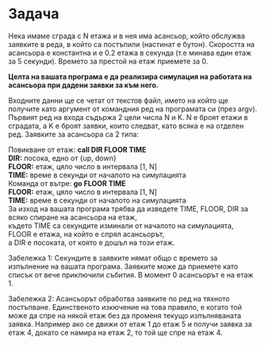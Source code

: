 # Задача

Нека имаме сграда с N етажа и в нея има асансьор, който обслужва заявките в реда, в който са постъпили (настинат е бутон). 
Скоростта на асансьора е константна и е 0.2 етажа в секунда (т.е минава един етаж за 5 секунди). 
Времето за престой на етаж приемете за 0.

**Целта на вашата програма е да реализира симулация на работата на асансьора при дадени заявки за към него.**

Входните данни ще се четат от текстов файл, името на който ще получите като аргумент от командния ред на програмата си (през argv). 
Първият ред на входа съдържа 2 цели числа N и K. N е броят етажи в сградата, а K е броят заявки, които следват, като всяка е на отделен ред.
Заявките за асансьора са 2 типа:

Повикване от етаж: **call DIR FLOOR TIME** </br>
**DIR:** посока, едно от {up, down} </br>
**FLOOR:** етаж, цяло число в интервала [1, N] </br>
**TIME:** време в секунди от началото на симулацията </br>
Команда от вътре: **go FLOOR TIME** </br>
**FLOOR:** етаж, цяло число в интервала [1, N] </br>
**TIME:** време в секунди от началото на симулацията </br>
За изход на вашата програма трябва да изведете TIME, FLOOR, DIR за всяко спиране на асансьора на етаж,  </br>
където TIME са секундите изминали от началото на симулацията, </br>
FLOOR е етажа, на който е спрял асансьорът, </br>
а DIR е посоката, от която е дошъл на този етаж. </br>

Забележка 1:
Секундите в заявките нямат общо с времето за изпълнение на вашата програма. Заявките може да приемете като списък от вече приключили събития. В момент 0 асансьорът е на етаж 1.

Забележка 2:
Асансьорът обработва заявките по ред на тяхното постъпване. Единственото изкючение на това правило, е когато той може да спре на някой етаж без да променя текущо изпълняваната заявка. Например ако се движи от етаж 1 до етаж 5 и получи заявка за етаж 4, докато се намира на етаж 2, то той ще спре на етаж 4.
